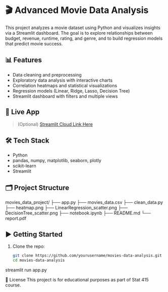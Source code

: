 # 🎬 Advanced Movie Data Analysis

This project analyzes a movie dataset using Python and visualizes insights via a Streamlit dashboard. The goal is to explore relationships between budget, revenue, runtime, rating, and genre, and to build regression models that predict movie success.

## 📊 Features

- Data cleaning and preprocessing
- Exploratory data analysis with interactive charts
- Correlation heatmaps and statistical visualizations
- Regression models (Linear, Ridge, Lasso, Decision Tree)
- Streamlit dashboard with filters and multiple views

## 🚀 Live App

> (Optional) [Streamlit Cloud Link Here](#)

## 🛠 Tech Stack

- Python
- pandas, numpy, matplotlib, seaborn, plotly
- scikit-learn
- Streamlit

## 🗂 Project Structure

movies_data_project/
├── app.py
├── movies_data.csv
├── clean_data.py
├── heatmap.png
├── LinearRegression_scatter.png
├── DecisionTree_scatter.png
├── notebook.ipynb
├── README.md
└── report.pdf


## ▶️ Getting Started

1. Clone the repo:
   ```bash
   git clone https://github.com/yourusername/movies-data-analysis.git
   cd movies-data-analysis
streamlit run app.py


📜 License
This project is for educational purposes as part of Stat 415 course.
